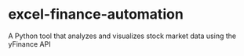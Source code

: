 # excel-finance-automation
A Python tool that analyzes and visualizes stock market data using the yFinance API

